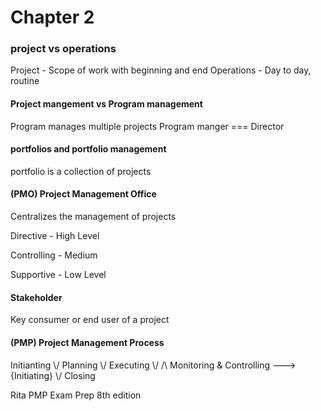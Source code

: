 # Chapter 2

### project vs operations

Project - Scope of work with beginning and end
Operations - Day to day, routine

#### Project mangement vs Program management

Program manages multiple projects
Program manger === Director

#### portfolios and portfolio management

portfolio is a collection of projects

#### (PMO) Project Management Office

Centralizes the management of projects

Directive - High Level

Controlling - Medium

Supportive - Low Level

#### Stakeholder

Key consumer or end user of a project

#### (PMP) Project Management Process

Initianting
\\/
Planning
\\/
Executing
\\/ /\\
Monitoring & Controlling ---> {Initiating}
\\/
Closing

Rita
PMP Exam Prep 8th edition
